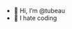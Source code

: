 - 👋 Hi, I’m @tubeau
- 👀 I hate coding 

<!---
tubeau/tubeau is a ✨ special ✨ repository because its `README.md` (this file) appears on your GitHub profile.
You can click the Preview link to take a look at your changes.
--->
